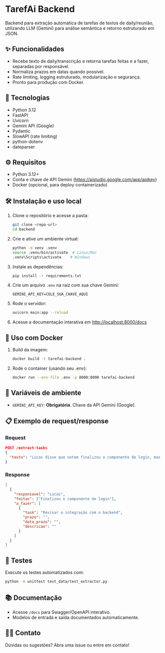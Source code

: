 # TarefAi Backend

Backend para extração automática de tarefas de textos de daily/reunião, utilizando LLM (Gemini) para análise semântica e retorno estruturado em JSON.

## ✨ Funcionalidades
- Recebe texto de daily/transcrição e retorna tarefas feitas e a fazer, separadas por responsável.
- Normaliza prazos em datas quando possível.
- Rate limiting, logging estruturado, modularização e segurança.
- Pronto para produção com Docker.

## 🚀 Tecnologias
- Python 3.12
- FastAPI
- Uvicorn
- Gemini API (Google)
- Pydantic
- SlowAPI (rate limiting)
- python-dotenv
- dateparser

## ⚙️ Requisitos
- Python 3.12+
- Conta e chave de API Gemini (https://aistudio.google.com/app/apikey)
- Docker (opcional, para deploy containerizado)

## 🛠️ Instalação e uso local
1. Clone o repositório e acesse a pasta:
   ```sh
   git clone <repo-url>
   cd backend
   ```
2. Crie e ative um ambiente virtual:
   ```sh
   python -m venv .venv
   source .venv/bin/activate  # Linux/Mac
   .venv\Scripts\activate    # Windows
   ```
3. Instale as dependências:
   ```sh
   pip install -r requirements.txt
   ```
4. Crie um arquivo `.env` na raiz com sua chave Gemini:
   ```env
   GEMINI_API_KEY=COLE_SUA_CHAVE_AQUI
   ```
5. Rode o servidor:
   ```sh
   uvicorn main:app --reload
   ```
6. Acesse a documentação interativa em [http://localhost:8000/docs](http://localhost:8000/docs)

## 🐳 Uso com Docker
1. Build da imagem:
   ```sh
   docker build -t tarefai-backend .
   ```
2. Rode o container (usando seu .env):
   ```sh
   docker run --env-file .env -p 8000:8000 tarefai-backend
   ```

## 🔑 Variáveis de ambiente
- `GEMINI_API_KEY`: **Obrigatória**. Chave da API Gemini (Google).

## 📋 Exemplo de request/response
### Request
```json
POST /extract-tasks
{
  "texto": "Lucas disse que ontem finalizou o componente de login, mas ainda precisa revisar a integração com o backend."
}
```
### Response
```json
[
  {
    "responsavel": "Lucas",
    "feitas": ["Finalizou o componente de login"],
    "a_fazer": [
      {
        "task": "Revisar a integração com o backend",
        "prazo": "",
        "data_prazo": "",
        "descricao": ""
      }
    ]
  }
]
```

## 🧪 Testes
Execute os testes automatizados com:
```sh
python -m unittest test_data/test_extractor.py
```

## 📚 Documentação
- Acesse `/docs` para Swagger/OpenAPI interativo.
- Modelos de entrada e saída documentados automaticamente.

## 👨‍💻 Contato
Dúvidas ou sugestões? Abra uma issue ou entre em contato! 